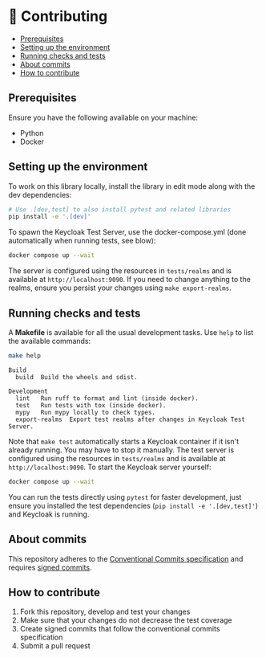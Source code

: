 # 🔧 Contributing

<!-- TOC start (generated with https://github.com/derlin/bitdowntoc) -->

- [Prerequisites](#prerequisites)
- [Setting up the environment](#setting-up-the-environment)
- [Running checks and tests](#running-checks-and-tests)
- [About commits](#about-commits)
- [How to contribute](#how-to-contribute)

<!-- TOC end -->

## Prerequisites

Ensure you have the following available on your machine:

- Python
- Docker

## Setting up the environment

To work on this library locally, install the library in edit mode along with the dev dependencies:

```bash
# Use .[dev,test] to also install pytest and related libraries
pip install -e '.[dev]'
```

To spawn the Keycloak Test Server, use the docker-compose.yml (done automatically when running
tests, see blow):
```bash
docker compose up --wait
```

The server is configured using the resources in `tests/realms` and is available at
`http://localhost:9090`. If you need to change anything to the realms, ensure you persist your
changes using `make export-realms`.

## Running checks and tests

A **Makefile** is available for all the usual development tasks. Use `help` to list the available
commands:

```bash
make help
```
```text
Build
  build  Build the wheels and sdist.

Development
  lint   Run ruff to format and lint (inside docker).
  test   Run tests with tox (inside docker).
  mypy   Run mypy locally to check types.
  export-realms  Export test realms after changes in Keycloak Test Server.
```

Note that `make test` automatically starts a Keycloak container if it isn't already running. You may
have to stop it manually. The test server is configured using the resources in `tests/realms` and is
available at `http://localhost:9090`. To start the Keycloak server yourself:

```bash
docker compose up --wait
```

You can run the tests directly using `pytest` for faster development, just ensure you installed the
test dependencies (`pip install -e '.[dev,test]'`) and Keycloak is running.

## About commits

This repository adheres to the
[Conventional Commits specification](https://www.conventionalcommits.org/en/v1.0.0/) and requires
[signed commits](https://docs.github.com/en/authentication/managing-commit-signature-verification/signing-commits).

## How to contribute

1. Fork this repository, develop and test your changes
2. Make sure that your changes do not decrease the test coverage
3. Create signed commits that follow the conventional commits specification
4. Submit a pull request

